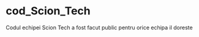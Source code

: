cod_Scion_Tech
==============

Codul echipei Scion Tech a fost facut public pentru orice echipa il doreste
